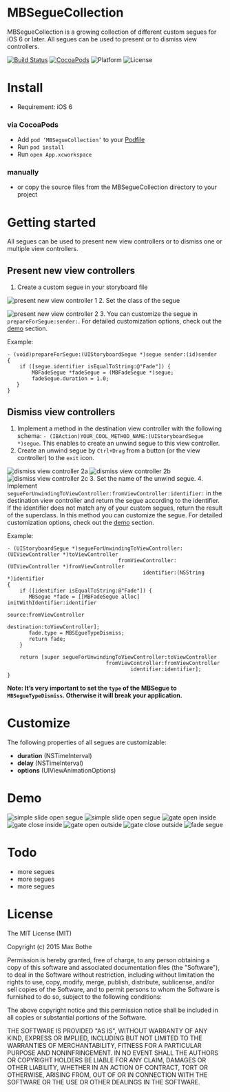 # MBSegueCollection

MBSegueCollection is a growing collection of different custom segues for iOS 6 or later. All segues can be used to present or to dismiss view controllers.

[![Build Status](https://img.shields.io/travis/mathebox/MBSegueCollection.svg?style=flat)](https://travis-ci.org/mathebox/MBSegueCollection) [![CocoaPods](https://img.shields.io/cocoapods/v/MBSegueCollection.svg?style=flat)](http://cocoapods.org/?q=mbseguecollection) ![Platform](https://img.shields.io/cocoapods/p/MBSegueCollection.svg?style=flat) ![License](https://img.shields.io/cocoapods/l/MBSegueCollection.svg?style=flat)

# Install
- Requirement: iOS 6


### via CocoaPods
- Add `pod ‘MBSegueCollection’` to your [Podfile](http://cocoapods.org/)
- Run `pod install`
- Run `open App.xcworkspace`

### manually
- or copy the source files from the MBSegueCollection directory to your project

# Getting started
All segues can be used to present new view controllers or to dismiss one or multiple view controllers.

## Present new view controllers
1. Create a custom segue in your storyboard file

  ![present new view controller 1](https://raw.githubusercontent.com/mathebox/MBSegueCollection/master/assets/present_new_view_controller_1.png)
2. Set the class of the segue

  ![present new view controller 2](https://raw.githubusercontent.com/mathebox/MBSegueCollection/master/assets/present_new_view_controller_2.png)
3. You can customize the segue in `prepareForSegue:sender:`. For detailed customization options, check out the [demo](https://github.com/mathebox/MBSegueCollection#demo) section.

  Example:
  ```objc
  - (void)prepareForSegue:(UIStoryboardSegue *)segue sender:(id)sender
  {
      if ([segue.identifier isEqualToString:@"Fade"]) {
          MBFadeSegue *fadeSegue = (MBFadeSegue *)segue;
          fadeSegue.duration = 1.0;
     }
  }
  ```

## Dismiss view controllers
1. Implement a method in the destination view controller with the following schema: ```- (IBAction)YOUR_COOL_METHOD_NAME:(UIStoryboardSegue *)segue```. This enables to create an unwind segue to this view controller.
2. Create an unwind segue by `Ctrl+Drag` from a button (or the view controller) to the `exit` icon.

  ![dismiss view controller 2a](https://raw.githubusercontent.com/mathebox/MBSegueCollection/master/assets/dismiss_view_controller_2a.png)
![dismiss view controller 2b](https://raw.githubusercontent.com/mathebox/MBSegueCollection/master/assets/dismiss_view_controller_2b.png)
![dismiss view controller 2c](https://raw.githubusercontent.com/mathebox/MBSegueCollection/master/assets/dismiss_view_controller_2c.png)
3. Set the name of the unwind segue.
4. Implement `segueForUnwindingToViewController:fromViewController:identifier:` in the destination view controller and return the segue according to the identifier. If the identifier does not match any of your custom segues, return the result of the superclass. In this method you can customize the segue. For detailed customization options, check out the [demo](https://github.com/mathebox/MBSegueCollection#demo) section.

  Example:
  ```objc
- (UIStoryboardSegue *)segueForUnwindingToViewController:(UIViewController *)toViewController
                                      fromViewController:(UIViewController *)fromViewController
                                              identifier:(NSString *)identifier
{
      if ([identifier isEqualToString:@"Fade"]) {
         MBSegue *fade = [[MBFadeSegue alloc] initWithIdentifier:identifier
                                                          source:fromViewController
                                                      destination:toViewController];
         fade.type = MBSEgueTypeDismiss;
         return fade;
      }

      return [super segueForUnwindingToViewController:toViewController
                                  fromViewController:fromViewController
                                          identifier:identifier];
  }
  ```

**Note: It’s very important to set the `type` of the MBSegue to `MBSegueTypeDismiss`. Otherwise it will break your application.**

# Customize
The following properties of all segues are customizable:
- **duration** (NSTimeInterval)
- **delay** (NSTimeInterval)
- **options** (UIViewAnimationOptions)

# Demo
![simple slide open segue](https://raw.githubusercontent.com/mathebox/MBSegueCollection/master/assets/segue_simple_slide_open.gif)
![simple slide open segue](https://raw.githubusercontent.com/mathebox/MBSegueCollection/master/assets/segue_simple_slide_close.gif)
![gate open inside](https://raw.githubusercontent.com/mathebox/MBSegueCollection/master/assets/segue_gate_open_inside.gif)
![gate close inside](https://raw.githubusercontent.com/mathebox/MBSegueCollection/master/assets/segue_gate_close_inside.gif)
![gate open outside](https://raw.githubusercontent.com/mathebox/MBSegueCollection/master/assets/segue_gate_open_outside.gif)
![gate close outside](https://raw.githubusercontent.com/mathebox/MBSegueCollection/master/assets/segue_gate_close_outside.gif)
![fade segue](https://raw.githubusercontent.com/mathebox/MBSegueCollection/master/assets/segue_fade.gif)

# Todo
- more segues
- more segues
- more segues

# License
The MIT License (MIT)

Copyright (c) 2015 Max Bothe

Permission is hereby granted, free of charge, to any person obtaining a copy
of this software and associated documentation files (the "Software"), to deal
in the Software without restriction, including without limitation the rights
to use, copy, modify, merge, publish, distribute, sublicense, and/or sell
copies of the Software, and to permit persons to whom the Software is
furnished to do so, subject to the following conditions:

The above copyright notice and this permission notice shall be included in all
copies or substantial portions of the Software.

THE SOFTWARE IS PROVIDED "AS IS", WITHOUT WARRANTY OF ANY KIND, EXPRESS OR
IMPLIED, INCLUDING BUT NOT LIMITED TO THE WARRANTIES OF MERCHANTABILITY,
FITNESS FOR A PARTICULAR PURPOSE AND NONINFRINGEMENT. IN NO EVENT SHALL THE
AUTHORS OR COPYRIGHT HOLDERS BE LIABLE FOR ANY CLAIM, DAMAGES OR OTHER
LIABILITY, WHETHER IN AN ACTION OF CONTRACT, TORT OR OTHERWISE, ARISING FROM,
OUT OF OR IN CONNECTION WITH THE SOFTWARE OR THE USE OR OTHER DEALINGS IN THE
SOFTWARE.
